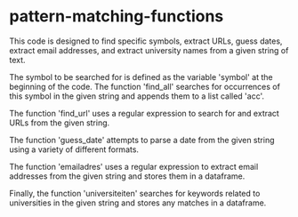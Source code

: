 # pattern-matching-functions

This code is designed to find specific symbols, extract URLs, guess dates, extract email addresses, and extract university names from a given string of text.

The symbol to be searched for is defined as the variable 'symbol' at the beginning of the code. The function 'find_all' searches for occurrences of this symbol in the given string and appends them to a list called 'acc'. 

The function 'find_url' uses a regular expression to search for and extract URLs from the given string. 

The function 'guess_date' attempts to parse a date from the given string using a variety of different formats. 

The function 'emailadres' uses a regular expression to extract email addresses from the given string and stores them in a dataframe. 

Finally, the function 'universiteiten' searches for keywords related to universities in the given string and stores any matches in a dataframe.


